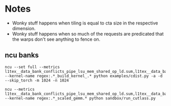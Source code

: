 # Notes

* Wonky stuff happens when tiling is equal to cta size in the respective dimension.
* Wonky stuff happens when so much of the requests are predicated that the warps don't see anything to fence on.

## ncu banks
```
ncu --set full --metrics l1tex__data_bank_conflicts_pipe_lsu_mem_shared_op_ld.sum,l1tex__data_bank_conflicts_pipe_lsu_mem_shared_op_st.sum --kernel-name regex:.*_build_kernel_.* python examples/cdist.py -a -d --skip_torch -m 1024 -n 1024
```

```
ncu --metrics l1tex__data_bank_conflicts_pipe_lsu_mem_shared_op_ld.sum,l1tex__data_bank_conflicts_pipe_lsu_mem_shared_op_st.sum --kernel-name regex:.*_scaled_gemm.* python sandbox/run_cutlass.py
```